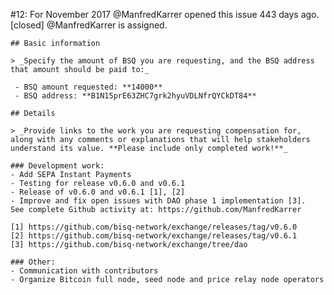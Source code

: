 #12: For November 2017
@ManfredKarrer opened this issue 443 days ago.  [closed] 
@ManfredKarrer is assigned. 

    ## Basic information
    
    > _Specify the amount of BSQ you are requesting, and the BSQ address that amount should be paid to:_
    
     - BSQ amount requested: **14000**
     - BSQ address: **B1N15prE63ZHC7grk2hyuVDLNfrQYCkDT84**
    
    ## Details
    
    > _Provide links to the work you are requesting compensation for, along with any comments or explanations that will help stakeholders understand its value. **Please include only completed work!**_
    
    ### Development work:
    - Add SEPA Instant Payments
    - Testing for release v0.6.0 and v0.6.1
    - Release of v0.6.0 and v0.6.1 [1], [2]
    - Improve and fix open issues with DAO phase 1 implementation [3].
    See complete Github activity at: https://github.com/ManfredKarrer
    
    [1] https://github.com/bisq-network/exchange/releases/tag/v0.6.0
    [2] https://github.com/bisq-network/exchange/releases/tag/v0.6.1
    [3] https://github.com/bisq-network/exchange/tree/dao
    
    ### Other:
    - Communication with contributors
    - Organize Bitcoin full node, seed node and price relay node operators


